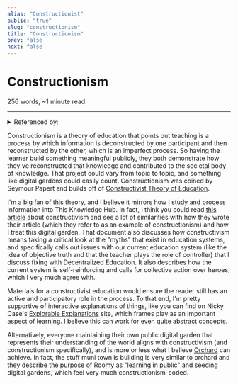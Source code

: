 ```yaml
---
alias: "Constructionist"
public: "true"
slug: "constructionism"
title: "Constructionism"
prev: false
next: false
---
```

<script setup>
import { data } from '../../git.data.ts';
import { useData } from 'vitepress';
const pageData = useData();
</script>
<h1 class="p-name">Constructionism</h1>
<p>256 words, ~1 minute read. <span v-html="data[`site/${pageData.page.value.relativePath}`]" /></p>
<hr/>

<details><summary>Referenced by:</summary><a href="/garden/authorial-intent/index.md">Authorial Intent</a><a href="/garden/decentralized-education/index.md">Decentralized Education</a><a href="/garden/education/index.md">Education</a><a href="/garden/orchard/index.md">Orchard</a><a href="/garden/this-knowledge-hub/index.md">This Knowledge Hub</a></details>

Constructionism is a theory of education that points out teaching is a process by which information is deconstructed by one participant and then reconstructed by the other, which is an imperfect process. So having the learner build something meaningful publicly, they both demonstrate how they've reconstructed that knowledge and contributed to the societal body of knowledge. That project could vary from topic to topic, and something like digital gardens could easily count. Constructionism was coined by Seymour Papert and builds off of [Constructivist Theory of Education](/garden/constructivist-theory-of-education/index.md).

I'm a big fan of this theory, and I believe it mirrors how I study and process information into This Knowledge Hub. In fact, I think you could read [this article](https://dougiamas.com/archives/a-journey-into-constructivism/) about constructivism and see a lot of similarities with how they wrote their article (which they refer to as an example of constructionism) and how I treat this digital garden. That document also discusses how constructivism means taking a critical look at the "myths" that exist in education systems, and specifically calls out issues with our current education system (like the idea of objective truth and that the teacher plays the role of controller) that I discuss fixing with Decentralized Education. It also describes how the current system is self-reinforcing and calls for collective action over heroes, which I very much agree with.

Materials for a constructivist education would ensure the reader still has an active and participatory role in the process. To that end, I'm pretty supportive of interactive explanations of things, like you can find on Nicky Case's [Explorable Explanations](https://explorabl.es/) site, which frames play as an important aspect of learning. I believe this can work for even quite abstract concepts.

Alternatively, everyone maintaining their own public digital garden that represents their understanding of the world aligns with constructivism (and constructionism specifically), and is more or less what I believe [Orchard](/garden/orchard/index.md) can achieve. In fact, the stuff muni town is building is very similar to orchard and they [describe the purpose](https://blog.muni.town/chatty-community-gardens/) of Roomy as "learning in public" and seeding digital gardens, which feel very much constructionism-coded.